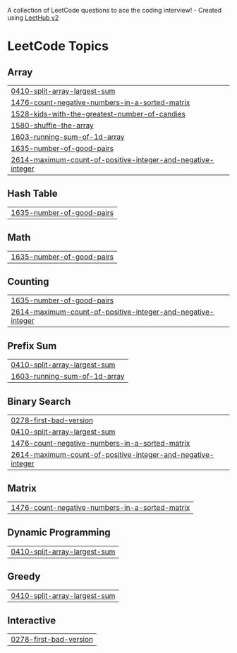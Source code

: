 A collection of LeetCode questions to ace the coding interview! - Created using [LeetHub v2](https://github.com/arunbhardwaj/LeetHub-2.0)
<!---LeetCode Topics Start-->
# LeetCode Topics
## Array
|  |
| ------- |
| [0410-split-array-largest-sum](https://github.com/Dinesh-Antyakula/leetcode/tree/master/0410-split-array-largest-sum) |
| [1476-count-negative-numbers-in-a-sorted-matrix](https://github.com/Dinesh-Antyakula/leetcode/tree/master/1476-count-negative-numbers-in-a-sorted-matrix) |
| [1528-kids-with-the-greatest-number-of-candies](https://github.com/Dinesh-Antyakula/leetcode/tree/master/1528-kids-with-the-greatest-number-of-candies) |
| [1580-shuffle-the-array](https://github.com/Dinesh-Antyakula/leetcode/tree/master/1580-shuffle-the-array) |
| [1603-running-sum-of-1d-array](https://github.com/Dinesh-Antyakula/leetcode/tree/master/1603-running-sum-of-1d-array) |
| [1635-number-of-good-pairs](https://github.com/Dinesh-Antyakula/leetcode/tree/master/1635-number-of-good-pairs) |
| [2614-maximum-count-of-positive-integer-and-negative-integer](https://github.com/Dinesh-Antyakula/leetcode/tree/master/2614-maximum-count-of-positive-integer-and-negative-integer) |
## Hash Table
|  |
| ------- |
| [1635-number-of-good-pairs](https://github.com/Dinesh-Antyakula/leetcode/tree/master/1635-number-of-good-pairs) |
## Math
|  |
| ------- |
| [1635-number-of-good-pairs](https://github.com/Dinesh-Antyakula/leetcode/tree/master/1635-number-of-good-pairs) |
## Counting
|  |
| ------- |
| [1635-number-of-good-pairs](https://github.com/Dinesh-Antyakula/leetcode/tree/master/1635-number-of-good-pairs) |
| [2614-maximum-count-of-positive-integer-and-negative-integer](https://github.com/Dinesh-Antyakula/leetcode/tree/master/2614-maximum-count-of-positive-integer-and-negative-integer) |
## Prefix Sum
|  |
| ------- |
| [0410-split-array-largest-sum](https://github.com/Dinesh-Antyakula/leetcode/tree/master/0410-split-array-largest-sum) |
| [1603-running-sum-of-1d-array](https://github.com/Dinesh-Antyakula/leetcode/tree/master/1603-running-sum-of-1d-array) |
## Binary Search
|  |
| ------- |
| [0278-first-bad-version](https://github.com/Dinesh-Antyakula/leetcode/tree/master/0278-first-bad-version) |
| [0410-split-array-largest-sum](https://github.com/Dinesh-Antyakula/leetcode/tree/master/0410-split-array-largest-sum) |
| [1476-count-negative-numbers-in-a-sorted-matrix](https://github.com/Dinesh-Antyakula/leetcode/tree/master/1476-count-negative-numbers-in-a-sorted-matrix) |
| [2614-maximum-count-of-positive-integer-and-negative-integer](https://github.com/Dinesh-Antyakula/leetcode/tree/master/2614-maximum-count-of-positive-integer-and-negative-integer) |
## Matrix
|  |
| ------- |
| [1476-count-negative-numbers-in-a-sorted-matrix](https://github.com/Dinesh-Antyakula/leetcode/tree/master/1476-count-negative-numbers-in-a-sorted-matrix) |
## Dynamic Programming
|  |
| ------- |
| [0410-split-array-largest-sum](https://github.com/Dinesh-Antyakula/leetcode/tree/master/0410-split-array-largest-sum) |
## Greedy
|  |
| ------- |
| [0410-split-array-largest-sum](https://github.com/Dinesh-Antyakula/leetcode/tree/master/0410-split-array-largest-sum) |
## Interactive
|  |
| ------- |
| [0278-first-bad-version](https://github.com/Dinesh-Antyakula/leetcode/tree/master/0278-first-bad-version) |
<!---LeetCode Topics End-->